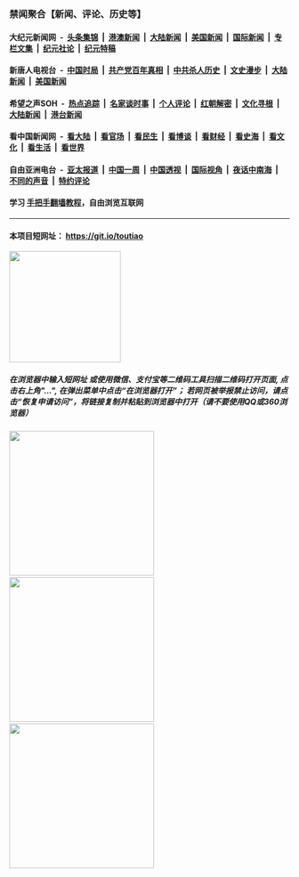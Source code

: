 ### 禁闻聚合【新闻、评论、历史等】

#### 大纪元新闻网 &nbsp;-&nbsp; [头条集锦](indexes/E头条集锦.md?t=02161433) &nbsp;|&nbsp; [港澳新闻](indexes/E港澳新闻.md?t=02161433)  &nbsp;|&nbsp; [大陆新闻](indexes/E大陆新闻.md?t=02161433) &nbsp;|&nbsp; [美国新闻](indexes/E美国新闻.md?t=02161433) &nbsp;|&nbsp; [国际新闻](indexes/E国际新闻.md?t=02161433) &nbsp;|&nbsp; [专栏文集](indexes/E专栏文集.md?t=02161433) &nbsp;|&nbsp; [纪元社论](indexes/E纪元社论.md?t=02161433) &nbsp;|&nbsp; [纪元特稿](indexes/E纪元特稿.md?t=02161433) 

#### 新唐人电视台 &nbsp;-&nbsp; [中国时局](indexes/N中国时局.md?t=02161433) &nbsp;|&nbsp; [共产党百年真相](indexes/N共产党百年真相.md?t=02161433) &nbsp;|&nbsp; [中共杀人历史](indexes/N中共杀人历史.md?t=02161433) &nbsp;|&nbsp; [文史漫步](indexes/N文史漫步.md?t=02161433) &nbsp;|&nbsp; [大陆新闻](indexes/N大陆新闻.md?t=02161433) &nbsp;|&nbsp; [美国新闻](indexes/N美国新闻.md?t=02161433)

#### 希望之声SOH &nbsp;-&nbsp; [热点追踪](indexes/H热点追踪.md?t=02161433) &nbsp;|&nbsp; [名家谈时事](indexes/H名家谈时事.md?t=02161433) &nbsp;|&nbsp; [个人评论](indexes/H个人评论.md?t=02161433)  &nbsp;|&nbsp; [红朝解密](indexes/H红朝解密.md?t=02161433) &nbsp;|&nbsp; [文化寻根](indexes/H文化寻根.md?t=02161433) &nbsp;|&nbsp; [大陆新闻](indexes/H大陆新闻.md?t=02161433) &nbsp;|&nbsp; [港台新闻](indexes/H港台新闻.md?t=02161433)

#### 看中国新闻网 &nbsp;-&nbsp; [看大陆](indexes/S看大陆.md?t=02161433) &nbsp;|&nbsp; [看官场](indexes/S看官场.md?t=02161433) &nbsp;|&nbsp; [看民生](indexes/S看民生.md?t=02161433)  &nbsp;|&nbsp; [看博谈](indexes/S看博谈.md?t=02161433) &nbsp;|&nbsp; [看财经](indexes/S看财经.md?t=02161433) &nbsp;|&nbsp; [看史海](indexes/S看史海.md?t=02161433) &nbsp;|&nbsp; [看文化](indexes/S看文化.md?t=02161433) &nbsp;|&nbsp; [看生活](indexes/S看生活.md?t=02161433) &nbsp;|&nbsp; [看世界](indexes/S看世界.md?t=02161433)

#### 自由亚洲电台 &nbsp;-&nbsp; [亚太报道](indexes/R亚太报道.md?t=02161433) &nbsp;|&nbsp; [中国一周](indexes/R中国一周.md?t=02161433) &nbsp;|&nbsp; [中国透视](indexes/R中国透视.md?t=02161433)  &nbsp;|&nbsp; [国际视角](indexes/R国际视角.md?t=02161433) &nbsp;|&nbsp; [夜话中南海](indexes/R夜话中南海.md?t=02161433) &nbsp;|&nbsp; [不同的声音](indexes/R不同的声音.md?t=02161433) &nbsp;|&nbsp; [特约评论](indexes/R特约评论.md?t=02161433)

#### 学习 [手把手翻墙教程](https://github.com/gfw-breaker/guides/wiki)，自由浏览互联网

----

#### 本项目短网址： https://git.io/toutiao
<img src="https://raw.githubusercontent.com/gfw-breaker/banned-news/master/scripts/img/qr.png" width="200px"/>  

##### 在浏览器中输入短网址 或使用微信、支付宝等二维码工具扫描二维码打开页面, 点击右上角"...", 在弹出菜单中点击“在浏览器打开”； 若网页被举报禁止访问，请点击“恢复申请访问”，将链接复制并粘贴到浏览器中打开（请不要使用QQ或360浏览器）

<img src="https://raw.githubusercontent.com/gfw-breaker/banned-news/master/scripts/img/1.png" width="260px"/> &nbsp; <img src="https://raw.githubusercontent.com/gfw-breaker/banned-news/master/scripts/img/2.png" width="260px"/> &nbsp; <img src="https://raw.githubusercontent.com/gfw-breaker/banned-news/master/scripts/img/3.png" width="260px"/>
